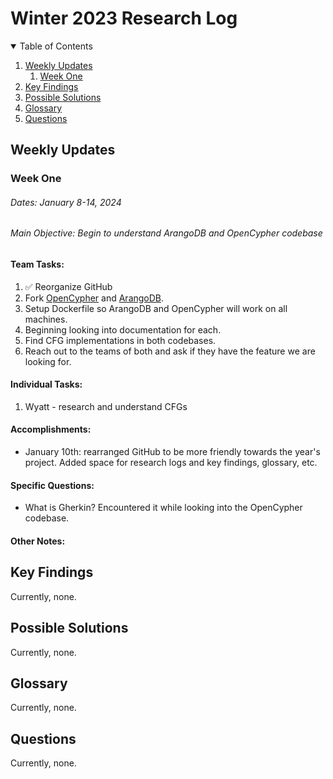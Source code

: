 <!-- 
✅ - complete
⏰ - in progress
❌ - struggle / cannot complete
-->

# Winter 2023 Research Log

<!-- TABLE OF CONTENTS -->
<details open="open">
  <summary>Table of Contents</summary>
  <ol>
    <li>
      <a href="#weekly-updates">Weekly Updates</a>
      <ol>
        <li><a href="#week-one">Week One</a></li>
      </ol>
    </li>
    <li><a href="#key-findings">Key Findings</a></li>
    <li><a href="#possible-solutions">Possible Solutions</a></li>
    <li><a href="#glossary">Glossary</a></li>
    <li><a href="#questions">Questions</a></li>
  </ol>
</details>

<!-- Weekly Updates -->
## Weekly Updates
### Week One

###### *Dates:* January 8-14, 2024

###### *Main Objective:* Begin to understand ArangoDB and OpenCypher codebase

#### Team Tasks:
1. ✅ Reorganize GitHub
2. Fork [OpenCypher](https://github.com/opencypher/openCypher) and [ArangoDB](https://github.com/arangodb/arangodb).
3. Setup Dockerfile so ArangoDB and OpenCypher will work on all machines. 
4. Beginning looking into documentation for each. 
5. Find CFG implementations in both codebases. 
6. Reach out to the teams of both and ask if they have the feature we are looking for. 

#### Individual Tasks:
1. Wyatt - research and understand CFGs

#### Accomplishments:
- January 10th: rearranged GitHub to be more friendly towards the year's project. Added space for research logs and key findings, glossary, etc.

#### Specific Questions:
- What is Gherkin? Encountered it while looking into the OpenCypher codebase.

#### Other Notes:

<!-- Key Findings -->
## Key Findings
Currently, none.

<!-- Possible Solutions -->
## Possible Solutions
Currently, none.

<!-- Glossary -->
## Glossary
Currently, none.

<!-- Questions -->
## Questions
Currently, none.